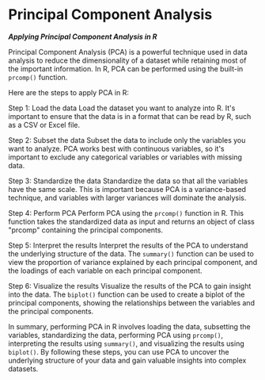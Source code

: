 # Principal Component Analysis

***Applying Principal Component Analysis in R***

Principal Component Analysis (PCA) is a powerful technique used in data analysis to reduce the dimensionality of a dataset while retaining most of the important information. In R, PCA can be performed using the built-in `prcomp()` function.


Here are the steps to apply PCA in R:

Step 1: Load the data
Load the dataset you want to analyze into R. It's important to ensure that the data is in a format that can be read by R, such as a CSV or Excel file.

Step 2: Subset the data
Subset the data to include only the variables you want to analyze. PCA works best with continuous variables, so it's important to exclude any categorical variables or variables with missing data.

Step 3: Standardize the data
Standardize the data so that all the variables have the same scale. This is important because PCA is a variance-based technique, and variables with larger variances will dominate the analysis.

Step 4: Perform PCA
Perform PCA using the `prcomp()` function in R. This function takes the standardized data as input and returns an object of class "prcomp" containing the principal components.

Step 5: Interpret the results
Interpret the results of the PCA to understand the underlying structure of the data. The `summary()` function can be used to view the proportion of variance explained by each principal component, and the loadings of each variable on each principal component.

Step 6: Visualize the results
Visualize the results of the PCA to gain insight into the data. The `biplot()` function can be used to create a biplot of the principal components, showing the relationships between the variables and the principal components.

In summary, performing PCA in R involves loading the data, subsetting the variables, standardizing the data, performing PCA using `prcomp()`, interpreting the results using `summary()`, and visualizing the results using `biplot()`. By following these steps, you can use PCA to uncover the underlying structure of your data and gain valuable insights into complex datasets.
